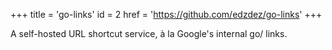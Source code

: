 +++
title = 'go-links'
id = 2
href = 'https://github.com/edzdez/go-links'
+++

A self-hosted URL shortcut service, à la Google's internal go/ links.

